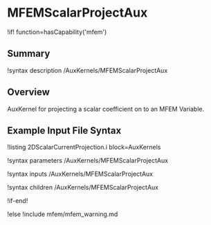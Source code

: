 # MFEMScalarProjectAux

!if! function=hasCapability('mfem')

## Summary

!syntax description /AuxKernels/MFEMScalarProjectAux

## Overview

AuxKernel for projecting a scalar coefficient on to an MFEM Variable.

## Example Input File Syntax

!listing 2DScalarCurrentProjection.i block=AuxKernels

!syntax parameters /AuxKernels/MFEMScalarProjectAux

!syntax inputs /AuxKernels/MFEMScalarProjectAux

!syntax children /AuxKernels/MFEMScalarProjectAux

!if-end!

!else
!include mfem/mfem_warning.md
